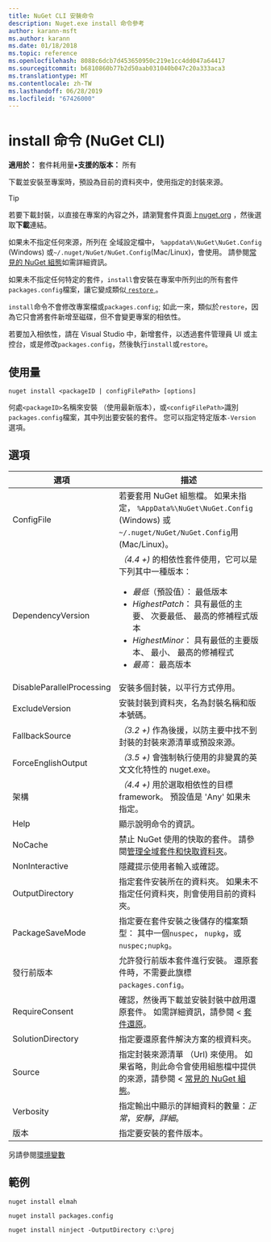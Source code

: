 ```yaml
---
title: NuGet CLI 安裝命令
description: Nuget.exe install 命令參考
author: karann-msft
ms.author: karann
ms.date: 01/18/2018
ms.topic: reference
ms.openlocfilehash: 8088c6dcb7d453650950c219e1cc4dd047a64417
ms.sourcegitcommit: b6810860b77b2d50aab031040b047c20a333aca3
ms.translationtype: MT
ms.contentlocale: zh-TW
ms.lasthandoff: 06/28/2019
ms.locfileid: "67426000"
---
```

# <a name="install-command-nuget-cli"></a>install 命令 (NuGet CLI)

**適用於：** 套件耗用量&bullet;**支援的版本：** 所有

下載並安裝至專案時，預設為目前的資料夾中，使用指定的封裝來源。

> [!Tip]
> 若要下載封裝，以直接在專案的內容之外，請瀏覽套件頁面上[nuget.org](https://www.nuget.org) ，然後選取**下載**連結。

如果未不指定任何來源，所列在 全域設定檔中， `%appdata%\NuGet\NuGet.Config` (Windows) 或`~/.nuget/NuGet/NuGet.Config`(Mac/Linux)，會使用。 請參閱[常見的 NuGet 組態](../consume-packages/configuring-nuget-behavior.md)如需詳細資訊。

如果未不指定任何特定的套件，`install`會安裝在專案中所列出的所有套件`packages.config`檔案，讓它變成類似[ `restore` ](cli-ref-restore.md)。

`install`命令不會修改專案檔或`packages.config`; 如此一來，類似於`restore`，因為它只會將套件新增至磁碟，但不會變更專案的相依性。

若要加入相依性，請在 Visual Studio 中，新增套件，以透過套件管理員 UI 或主控台，或是修改`packages.config`，然後執行`install`或`restore`。

## <a name="usage"></a>使用量

```cli
nuget install <packageID | configFilePath> [options]
```

何處`<packageID>`名稱來安裝 （使用最新版本），或`<configFilePath>`識別`packages.config`檔案，其中列出要安裝的套件。 您可以指定特定版本`-Version`選項。

## <a name="options"></a>選項

| 選項 | 描述 |
| --- | --- |
| ConfigFile | 若要套用 NuGet 組態檔。 如果未指定， `%AppData%\NuGet\NuGet.Config` (Windows) 或`~/.nuget/NuGet/NuGet.Config`用 (Mac/Linux)。|
| DependencyVersion | *（4.4 +)* 的相依性套件使用，它可以是下列其中一種版本：<br/><ul><li>*最低*（預設值）： 最低版本</li><li>*HighestPatch*： 具有最低的主要、 次要最低、 最高的修補程式版本</li><li>*HighestMinor*： 具有最低的主要版本、 最小、 最高的修補程式</li><li>*最高*： 最高版本</li></ul> |
| DisableParallelProcessing | 安裝多個封裝，以平行方式停用。 |
| ExcludeVersion | 安裝封裝到資料夾，名為封裝名稱和版本號碼。 |
| FallbackSource | *（3.2 +)* 作為後援，以防主要中找不到封裝的封裝來源清單或預設來源。 |
| ForceEnglishOutput | *（3.5 +)* 會強制執行使用的非變異的英文文化特性的 nuget.exe。 |
| 架構 | *（4.4 +)* 用於選取相依性的目標 framework。 預設值是 'Any' 如果未指定。 |
| Help | 顯示說明命令的資訊。 |
| NoCache | 禁止 NuGet 使用的快取的套件。 請參閱[管理全域套件和快取資料夾](../consume-packages/managing-the-global-packages-and-cache-folders.md)。 |
| NonInteractive | 隱藏提示使用者輸入或確認。 |
| OutputDirectory | 指定套件安裝所在的資料夾。 如果未不指定任何資料夾，則會使用目前的資料夾。 |
| PackageSaveMode | 指定要在套件安裝之後儲存的檔案類型： 其中一個`nuspec`， `nupkg`，或`nuspec;nupkg`。 |
| 發行前版本 | 允許發行前版本套件進行安裝。 還原套件時，不需要此旗標`packages.config`。 |
| RequireConsent | 確認，然後再下載並安裝封裝中啟用還原套件。 如需詳細資訊，請參閱 <<c0> [ 套件還原](../consume-packages/package-restore.md)。 |
| SolutionDirectory | 指定要還原套件解決方案的根資料夾。 |
| Source | 指定封裝來源清單 （Url) 來使用。 如果省略，則此命令會使用組態檔中提供的來源，請參閱 <<c0> [ 常見的 NuGet 組態](../consume-packages/configuring-nuget-behavior.md)。 |
| Verbosity | 指定輸出中顯示的詳細資料的數量：*正常*，*安靜*，*詳細*。 |
| 版本 | 指定要安裝的套件版本。 |

另請參閱[環境變數](cli-ref-environment-variables.md)

## <a name="examples"></a>範例

```cli
nuget install elmah

nuget install packages.config

nuget install ninject -OutputDirectory c:\proj
```
